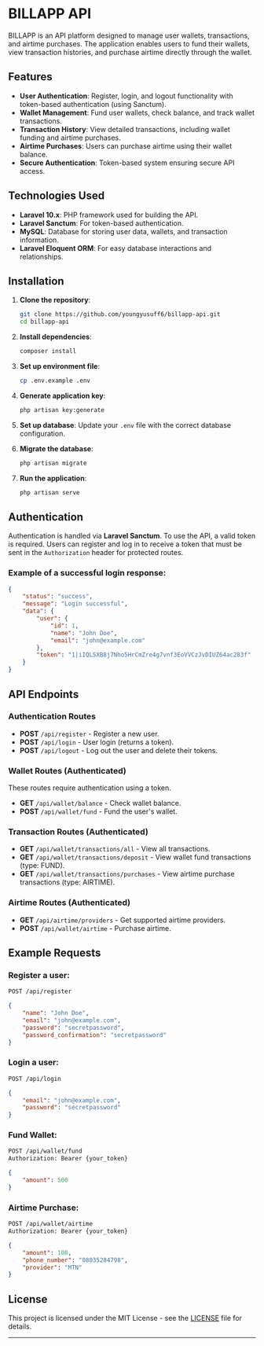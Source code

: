 # BILLAPP API

BILLAPP is an API platform designed to manage user wallets, transactions, and airtime purchases. The application enables users to fund their wallets, view transaction histories, and purchase airtime directly through the wallet.

## Features

- **User Authentication**: Register, login, and logout functionality with token-based authentication (using Sanctum).
- **Wallet Management**: Fund user wallets, check balance, and track wallet transactions.
- **Transaction History**: View detailed transactions, including wallet funding and airtime purchases.
- **Airtime Purchases**: Users can purchase airtime using their wallet balance.
- **Secure Authentication**: Token-based system ensuring secure API access.

## Technologies Used

- **Laravel 10.x**: PHP framework used for building the API.
- **Laravel Sanctum**: For token-based authentication.
- **MySQL**: Database for storing user data, wallets, and transaction information.
- **Laravel Eloquent ORM**: For easy database interactions and relationships.

## Installation

1. **Clone the repository**:

    ```bash
    git clone https://github.com/youngyusuff6/billapp-api.git
    cd billapp-api
    ```

2. **Install dependencies**:

    ```bash
    composer install
    ```

3. **Set up environment file**:

    ```bash
    cp .env.example .env
    ```

4. **Generate application key**:

    ```bash
    php artisan key:generate
    ```

5. **Set up database**: Update your `.env` file with the correct database configuration.

6. **Migrate the database**:

    ```bash
    php artisan migrate
    ```

7. **Run the application**:

    ```bash
    php artisan serve
    ```

## Authentication

Authentication is handled via **Laravel Sanctum**. To use the API, a valid token is required. Users can register and log in to receive a token that must be sent in the `Authorization` header for protected routes.

### Example of a successful login response:

```json
{
    "status": "success",
    "message": "Login successful",
    "data": {
        "user": {
            "id": 1,
            "name": "John Doe",
            "email": "john@example.com"
        },
        "token": "1|iIQLSXB8j7Nho5HrCmZre4g7vnf3EoVVCzJvDIUZ64ac283f"
    }
}
```

## API Endpoints

### Authentication Routes
- **POST** `/api/register` - Register a new user.
- **POST** `/api/login` - User login (returns a token).
- **POST** `/api/logout` - Log out the user and delete their tokens.

### Wallet Routes (Authenticated)
These routes require authentication using a token.

- **GET** `/api/wallet/balance` - Check wallet balance.
- **POST** `/api/wallet/fund` - Fund the user's wallet.

### Transaction Routes (Authenticated)
- **GET** `/api/wallet/transactions/all` - View all transactions.
- **GET** `/api/wallet/transactions/deposit` - View wallet fund transactions (type: FUND).
- **GET** `/api/wallet/transactions/purchases` - View airtime purchase transactions (type: AIRTIME).

### Airtime Routes (Authenticated)
- **GET** `/api/airtime/providers` - Get supported airtime providers.
- **POST** `/api/wallet/airtime` - Purchase airtime.

## Example Requests

### Register a user:

```bash
POST /api/register
```

```json
{
    "name": "John Doe",
    "email": "john@example.com",
    "password": "secretpassword",
    "password_confirmation": "secretpassword"
}
```

### Login a user:

```bash
POST /api/login
```

```json
{
    "email": "john@example.com",
    "password": "secretpassword"
}
```

### Fund Wallet:

```bash
POST /api/wallet/fund
Authorization: Bearer {your_token}
```

```json
{
    "amount": 500
}
```

### Airtime Purchase:

```bash
POST /api/wallet/airtime
Authorization: Bearer {your_token}
```

```json
{
    "amount": 100,
    "phone_number": "08035284798",
    "provider": "MTN"
}
```

## License

This project is licensed under the MIT License - see the [LICENSE](LICENSE) file for details.

---
